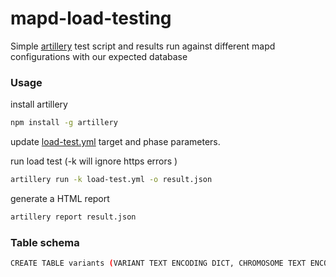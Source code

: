 # mapd-load-testing

Simple [artillery](https://artillery.io/docs/) test script and results run against different mapd
configurations with our expected database


### Usage
install artillery
```bash
npm install -g artillery
```

update [load-test.yml](load-test.yml) target and phase parameters.

run load test (-k will ignore https errors )
```bash
artillery run -k load-test.yml -o result.json
```

generate a HTML report
```bash
artillery report result.json
```


### Table schema
```bash
CREATE TABLE variants (VARIANT TEXT ENCODING DICT, CHROMOSOME TEXT ENCODED DICT(8), c3_START BIGINT , c4_REF TEXT ENCODING DICT , ALT TEXT ENCODING DICT , RSID TEXT ENCODING DICT , AC SMALLINT , AF FLOAT , nCalled SMALLINT , nNotCalled SMALLINT , nHomRef SMALLINT , nHet SMALLINT , nHomVar SMALLINT , TYPE TEXT ENCODED DICT(8) );
```
